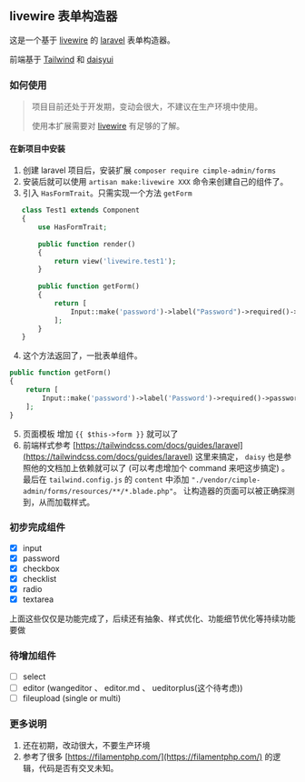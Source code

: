 ## livewire 表单构造器

这是一个基于 [livewire](https://laravel-livewire.com/) 的 [laravel](https://laravel.com/) 表单构造器。

前端基于 [Tailwind](https://tailwindcss.com/) 和 [daisyui](https://daisyui.com/)

### 如何使用
> 项目目前还处于开发期，变动会很大，不建议在生产环境中使用。
> 
> 使用本扩展需要对 [livewire](https://laravel-livewire.com/) 有足够的了解。

#### 在新项目中安装
1. 创建 laravel 项目后，安装扩展 `composer require cimple-admin/forms`
2. 安装后就可以使用 `artisan make:livewire XXX` 命令来创建自己的组件了。
3. 引入 `HasFormTrait`。只需实现一个方法 `getForm`
```php
   class Test1 extends Component
   {
       use HasFormTrait;
   
       public function render()
       {
           return view('livewire.test1');
       }
   
       public function getForm()
       {
           return [
               Input::make('password')->label("Password")->required()->passwordMin(10),
           ];
       }
   }
```
   
4. 这个方法返回了，一批表单组件。
```php
public function getForm()
{
    return [
        Input::make('password')->label('Password')->required()->passwordMin(10),
    ];
}
```
5. 页面模板 增加 `{{ $this->form }}` 就可以了
6. 前端样式参考 [https://tailwindcss.com/docs/guides/laravel](https://tailwindcss.com/docs/guides/laravel) 这里来搞定， `daisy` 也是参照他的文档加上依赖就可以了 (可以考虑增加个 command 来吧这步搞定)
   。最后在 `tailwind.config.js` 的 `content` 中添加 `"./vendor/cimple-admin/forms/resources/**/*.blade.php"`。 让构造器的页面可以被正确探测到，从而加载样式。

### 初步完成组件
* [x] input
* [x] password
* [x] checkbox
* [x] checklist
* [x] radio
* [x] textarea

上面这些仅仅是功能完成了，后续还有抽象、样式优化、功能细节优化等持续功能要做

### 待增加组件
* [ ] select
* [ ] editor (wangeditor 、 editor.md 、 ueditorplus(这个待考虑))
* [ ] fileupload (single or multi)
### 更多说明
1. 还在初期，改动很大，不要生产环境
2. 参考了很多 [https://filamentphp.com/](https://filamentphp.com/) 的逻辑，代码是否有交叉未知。